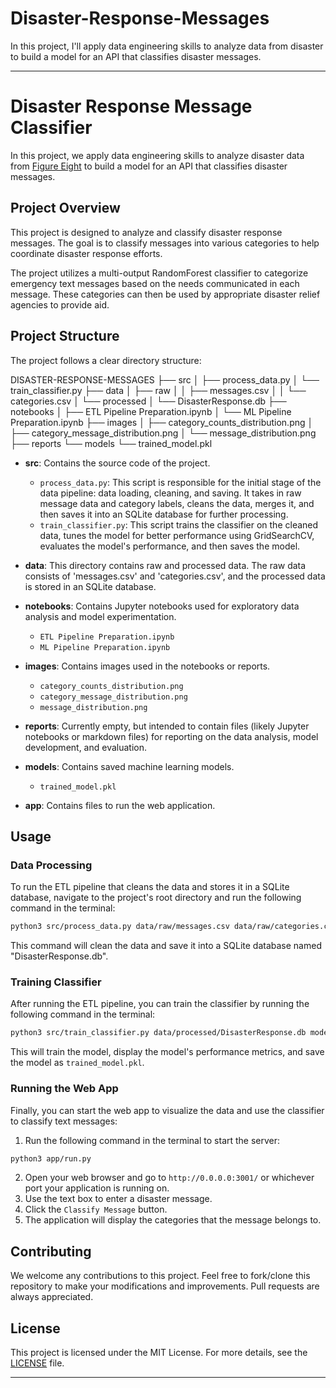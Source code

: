 # Disaster-Response-Messages

In this project, I'll apply data engineering skills to analyze data from disaster to build a model for an API that classifies disaster messages.

---

# Disaster Response Message Classifier

In this project, we apply data engineering skills to analyze disaster data from [Figure Eight](https://appen.com/) to build a model for an API that classifies disaster messages.

## Project Overview

This project is designed to analyze and classify disaster response messages. The goal is to classify messages into various categories to help coordinate disaster response efforts.

The project utilizes a multi-output RandomForest classifier to categorize emergency text messages based on the needs communicated in each message. These categories can then be used by appropriate disaster relief agencies to provide aid.

## Project Structure

The project follows a clear directory structure:

DISASTER-RESPONSE-MESSAGES
├── src
│ ├── process_data.py
│ └── train_classifier.py
├── data
│ ├── raw
│ │ ├── messages.csv
│ │ └── categories.csv
│ └── processed
│ └── DisasterResponse.db
├── notebooks
│ ├── ETL Pipeline Preparation.ipynb
│ └── ML Pipeline Preparation.ipynb
├── images
│ ├── category_counts_distribution.png
│ ├── category_message_distribution.png
│ └── message_distribution.png
├── reports
└── models
└── trained_model.pkl

- **src**: Contains the source code of the project.
  - `process_data.py`: This script is responsible for the initial stage of the data pipeline: data loading, cleaning, and saving. It takes in raw message data and category labels, cleans the data, merges it, and then saves it into an SQLite database for further processing.
  - `train_classifier.py`: This script trains the classifier on the cleaned data, tunes the model for better performance using GridSearchCV, evaluates the model's performance, and then saves the model.
- **data**: This directory contains raw and processed data. The raw data consists of 'messages.csv' and 'categories.csv', and the processed data is stored in an SQLite database.

- **notebooks**: Contains Jupyter notebooks used for exploratory data analysis and model experimentation.
  - `ETL Pipeline Preparation.ipynb`
  - `ML Pipeline Preparation.ipynb`
- **images**: Contains images used in the notebooks or reports.
  - `category_counts_distribution.png`
  - `category_message_distribution.png`
  - `message_distribution.png`
- **reports**: Currently empty, but intended to contain files (likely Jupyter notebooks or markdown files) for reporting on the data analysis, model development, and evaluation.

- **models**: Contains saved machine learning models.

  - `trained_model.pkl`

- **app**: Contains files to run the web application.

## Usage

### Data Processing

To run the ETL pipeline that cleans the data and stores it in a SQLite database, navigate to the project's root directory and run the following command in the terminal:

```bash
python3 src/process_data.py data/raw/messages.csv data/raw/categories.csv data/processed/DisasterResponse.db
```

This command will clean the data and save it into a SQLite database named "DisasterResponse.db".

### Training Classifier

After running the ETL pipeline, you can train the classifier by running the following command in the terminal:

```bash
python3 src/train_classifier.py data/processed/DisasterResponse.db models/trained_model.pkl
```

This will train the model, display the model's performance metrics, and save the model as `trained_model.pkl`.

### Running the Web App

Finally, you can start the web app to visualize the data and use the classifier to classify text messages:

1. Run the following command in the terminal to start the server:

```bash
python3 app/run.py
```

2. Open your web browser and go to `http://0.0.0.0:3001/` or whichever port your application is running on.
3. Use the text box to enter a disaster message.
4. Click the `Classify Message` button.
5. The application will display the categories that the message belongs to.

## Contributing

We welcome any contributions to this project. Feel free to fork/clone this repository to make your modifications and improvements. Pull requests are always appreciated.

## License

This project is licensed under the MIT License. For more details, see the [LICENSE](LICENSE) file.

---
